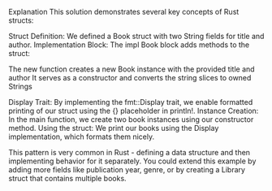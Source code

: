 Explanation
This solution demonstrates several key concepts of Rust structs:

Struct Definition: We defined a Book struct with two String fields for title and author.
Implementation Block: The impl Book block adds methods to the struct:

The new function creates a new Book instance with the provided title and author
It serves as a constructor and converts the string slices to owned Strings


Display Trait: By implementing the fmt::Display trait, we enable formatted printing of our struct using the {} placeholder in println!.
Instance Creation: In the main function, we create two book instances using our constructor method.
Using the struct: We print our books using the Display implementation, which formats them nicely.

This pattern is very common in Rust - defining a data structure and then implementing behavior for it separately. You could extend this example by adding more fields like publication year, genre, or by creating a Library struct that contains multiple books.
